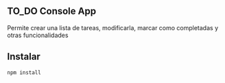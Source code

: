 ## TO_DO Console App

Permite crear una lista de tareas, modificarla, marcar como completadas y otras funcionalidades

## Instalar

```
npm install
```
